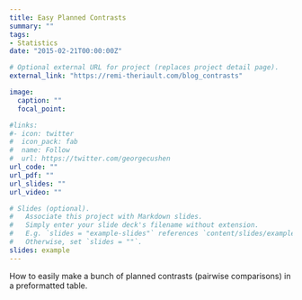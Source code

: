 ```yaml
---
title: Easy Planned Contrasts
summary: ""
tags:
- Statistics
date: "2015-02-21T00:00:00Z"

# Optional external URL for project (replaces project detail page).
external_link: "https://remi-theriault.com/blog_contrasts"

image:
  caption: ""
  focal_point:

#links:
#- icon: twitter
#  icon_pack: fab
#  name: Follow
#  url: https://twitter.com/georgecushen
url_code: ""
url_pdf: ""
url_slides: ""
url_video: ""

# Slides (optional).
#   Associate this project with Markdown slides.
#   Simply enter your slide deck's filename without extension.
#   E.g. `slides = "example-slides"` references `content/slides/example-slides.md`.
#   Otherwise, set `slides = ""`.
slides: example
---
```


How to easily make a bunch of planned contrasts (pairwise comparisons) in a preformatted table.
